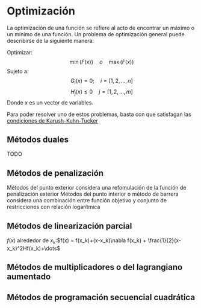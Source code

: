 # Optimización

La optimización de una función se refiere al acto de encontrar un máximo o un mínimo de una función. Un problema de optimización general puede describirse de la siguiente manera:

Optimizar:
$$\min(F(x))\quad o\quad \max(F(x))$$
Sujeto a:
$$G_i(x) = 0;\quad i = [1,2,\dots,n]$$
$$H_j(x)\le0\quad j = [1,2,\dots,m]$$
Donde $x$ es un vector de variables.

Para poder resolver uno de estos problemas, basta con que satisfagan las [condiciones de Karush-Kuhn-Tucker](Condiciones%20de%20Karush-Kuhn-Tucker.md)

## Métodos duales

TODO

## Métodos de penalización

Métodos del punto exterior considera una refomulación de la función de penalización exterior
Métodos del punto interior o método de barrera considera una combinación entre función objetivo y conjunto de restricciones con relación logarítmica

## Métodos de linearización parcial

$f(x)$ alrededor de $x_k$:$f(x) = f(x_k)+(x-x_k)\nabla f(x_k) + \frac{1}{2}(x-x_k)^2Hf(x_k)+\dots$

## Métodos de multiplicadores o del lagrangiano aumentado

## Métodos de programación secuencial cuadrática
